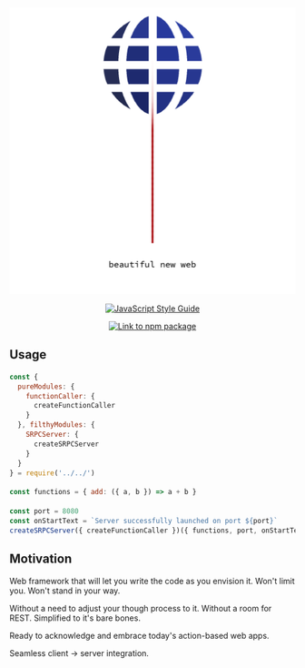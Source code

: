 <p align="center"><img src="srpc-logo.png" /></p>
<p align="center">
  <a href="https://github.com/standard/standard">
    <img alt="JavaScript Style Guide" src="https://cdn.rawgit.com/standard/standard/master/badge.svg" />
  </a>
</p>
<p align="center">
  <a href="https://nodei.co/npm/srpc-framework.png?downloads=true&downloadRank=true&stars=true">
    <img alt="Link to npm package" src="https://nodei.co/npm/srpc-framework.png?downloads=true&downloadRank=true&stars=true" />
  </a>
</p>

## Usage
```js
const {
  pureModules: {
    functionCaller: {
      createFunctionCaller
    }
  }, filthyModules: {
    SRPCServer: {
      createSRPCServer
    }
  }
} = require('../../')

const functions = { add: ({ a, b }) => a + b }

const port = 8080
const onStartText = `Server successfully launched on port ${port}`
createSRPCServer({ createFunctionCaller })({ functions, port, onStartText })

```

## Motivation
Web framework that will let you write the code as you envision it. Won't limit you. Won't stand in your way.

Without a need to adjust your though process to it. Without a room for REST. Simplified to it's bare bones.

Ready to acknowledge and embrace today's action-based web apps.

Seamless client -> server integration.

